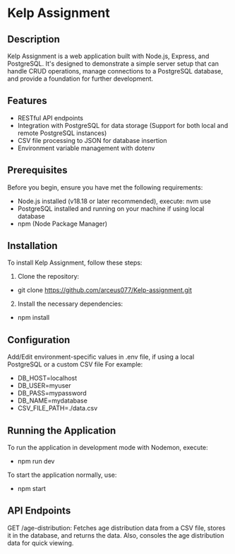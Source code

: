 # Kelp Assignment

## Description
Kelp Assignment is a web application built with Node.js, Express, and PostgreSQL. It's designed to demonstrate a simple server setup that can handle CRUD operations, manage connections to a PostgreSQL database, and provide a foundation for further development.

## Features
- RESTful API endpoints
- Integration with PostgreSQL for data storage (Support for both local and remote PostgreSQL instances)
- CSV file processing to JSON for database insertion
- Environment variable management with dotenv

## Prerequisites
Before you begin, ensure you have met the following requirements:
- Node.js installed (v18.18 or later recommended), execute:
    nvm use
- PostgreSQL installed and running on your machine if using local database
- npm (Node Package Manager)

## Installation
To install Kelp Assignment, follow these steps:

1. Clone the repository:
- git clone https://github.com/arceus077/Kelp-assignment.git
2. Install the necessary dependencies:
- npm install

## Configuration
Add/Edit environment-specific values in .env file, if using a local PostgreSQL or a custom CSV file
For example:
- DB_HOST=localhost
- DB_USER=myuser
- DB_PASS=mypassword
- DB_NAME=mydatabase
- CSV_FILE_PATH=./data.csv

## Running the Application
To run the application in development mode with Nodemon, execute:
- npm run dev

To start the application normally, use:
- npm start

## API Endpoints
GET /age-distribution: Fetches age distribution data from a CSV file, stores it in the database, and returns the data. Also, consoles the age distribution data for quick viewing.
